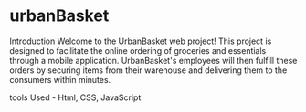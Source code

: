 # urbanBasket

Introduction
Welcome to the UrbanBasket web project! This project is designed to facilitate the online ordering of groceries and essentials through a mobile application. UrbanBasket's employees will then fulfill these orders by securing items from their warehouse and delivering them to the consumers within minutes.

tools Used -   Html, CSS, JavaScript
